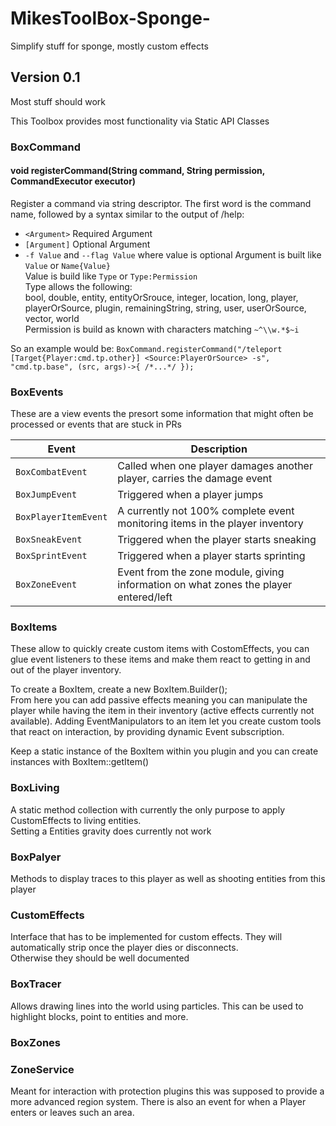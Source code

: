 # MikesToolBox-Sponge-
Simplify stuff for sponge, mostly custom effects

## Version 0.1
Most stuff should work

This Toolbox provides most functionality via Static API Classes

### BoxCommand

#### void registerCommand(String command, String permission, CommandExecutor executor)
Register a command via string descriptor. The first word is the command name, followed by a syntax similar to the output of /help:   
* `<Argument>` Required Argument
* `[Argument]` Optional Argument
* `-f Value` and `--flag Value` where value is optional
Argument is built like `Value` or `Name{Value}`   
Value is build like `Type` or `Type:Permission`   
Type allows the following:  
bool, double, entity, entityOrSrouce, integer, location, long, player, playerOrSource, plugin, remainingString, string, user, userOrSource, vector, world   
Permission is build as known with characters matching `~^\\w.*$~i`

So an example would be: `BoxCommand.registerCommand("/teleport [Target{Player:cmd.tp.other}] <Source:PlayerOrSource> -s", "cmd.tp.base", (src, args)->{ /*...*/ });`


### BoxEvents

These are a view events the presort some information that might often be processed or events that are stuck in PRs

| Event  | Description  |
| ----- | ----- |
| `BoxCombatEvent`  | Called when one player damages another player, carries the damage event  |
| `BoxJumpEvent`  | Triggered when a player jumps  |
| `BoxPlayerItemEvent`  | A currently not 100% complete event monitoring items in the player inventory  |
| `BoxSneakEvent`  | Triggered when the player starts sneaking  |
| `BoxSprintEvent`  | Triggered when a player starts sprinting  |
| `BoxZoneEvent`  | Event from the zone module, giving information on what zones the player entered/left  |

### BoxItems

These allow to quickly create custom items with CostomEffects, you can glue event listeners to these items and make them react to getting in and out of the player inventory.

To create a BoxItem, create a new BoxItem.Builder();  
From here you can add passive effects meaning you can manipulate the player while having the item in their inventory (active effects currently not available).
Adding EventManipulators to an item let you create custom tools that react on interaction, by providing dynamic Event subscription.

Keep a static instance of the BoxItem within you plugin and you can create instances with BoxItem::getItem()

### BoxLiving

A static method collection with currently the only purpose to apply CustomEffects to living entities.  
Setting a Entities gravity does currently not work

### BoxPalyer

Methods to display traces to this player as well as shooting entities from this player

### CustomEffects

Interface that has to be implemented for custom effects. They will automatically strip once the player dies or disconnects.   
Otherwise they should be well documented

### BoxTracer

Allows drawing lines into the world using particles. This can be used to highlight blocks, point to entities and more.

### BoxZones
### ZoneService

Meant for interaction with protection plugins this was supposed to provide a more advanced region system.
There is also an event for when a Player enters or leaves such an area.
